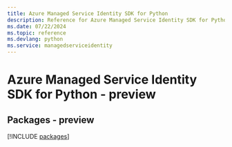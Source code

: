 ```yaml
---
title: Azure Managed Service Identity SDK for Python
description: Reference for Azure Managed Service Identity SDK for Python
ms.date: 07/22/2024
ms.topic: reference
ms.devlang: python
ms.service: managedserviceidentity
---
```

# Azure Managed Service Identity SDK for Python - preview
## Packages - preview
[!INCLUDE [packages](managed-service-identity-index.md)]